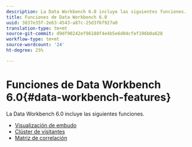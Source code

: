 ```yaml
---
description: La Data Workbench 6.0 incluye las siguientes funciones.
title: Funciones de Data Workbench 6.0
uuid: 3837e35f-2e63-4543-a87c-25d3f6f927a0
translation-type: tm+mt
source-git-commit: d9df90242ef96188f4e4b5e6d04cfef196b0a628
workflow-type: tm+mt
source-wordcount: '24'
ht-degree: 25%

---
```



# Funciones de Data Workbench 6.0{#data-workbench-features}

La Data Workbench 6.0 incluye las siguientes funciones.

* [Visualización de embudo](/help/home/c-get-started/c-analysis-vis/c-funnel-visualization/c-funnel-visualization.md)
* [Clúster de visitantes](/help/home/c-get-started/c-analysis-vis/c-visitor-cluster/c-visitor-cluster.md)
* [Matriz de correlación](/help/home/c-get-started/c-analysis-vis/c-correlation-analysis/c-correlation-analysis.md)
